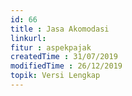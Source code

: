 ```yaml
---
id: 66
title : Jasa Akomodasi
linkurl: 
fitur : aspekpajak
createdTime : 31/07/2019
modifiedTime : 26/12/2019
topik: Versi Lengkap
---
```

